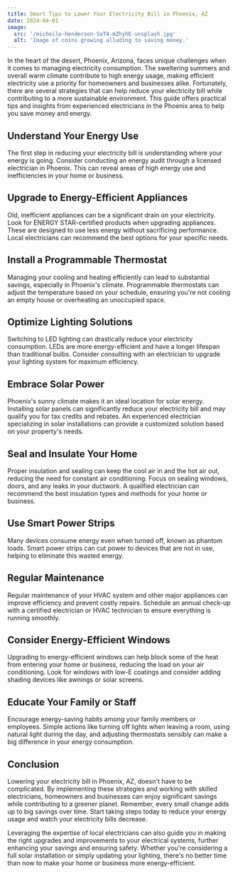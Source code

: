 ```yaml
---
title: Smart Tips to Lower Your Electricity Bill in Phoenix, AZ
date: 2024-04-01
image:
  src: '/micheile-henderson-SoT4-mZhyhE-unsplash.jpg'
  alt: 'Image of coins growing alluding to saving money.'
---
```


In the heart of the desert, Phoenix, Arizona, faces unique challenges when it comes to managing electricity consumption. The sweltering summers and overall warm climate contribute to high energy usage, making efficient electricity use a priority for homeowners and businesses alike. Fortunately, there are several strategies that can help reduce your electricity bill while contributing to a more sustainable environment. This guide offers practical tips and insights from experienced electricians in the Phoenix area to help you save money and energy.

## Understand Your Energy Use

The first step in reducing your electricity bill is understanding where your energy is going. Consider conducting an energy audit through a licensed electrician in Phoenix. This can reveal areas of high energy use and inefficiencies in your home or business.

## Upgrade to Energy-Efficient Appliances

Old, inefficient appliances can be a significant drain on your electricity. Look for ENERGY STAR-certified products when upgrading appliances. These are designed to use less energy without sacrificing performance. Local electricians can recommend the best options for your specific needs.

## Install a Programmable Thermostat

Managing your cooling and heating efficiently can lead to substantial savings, especially in Phoenix's climate. Programmable thermostats can adjust the temperature based on your schedule, ensuring you're not cooling an empty house or overheating an unoccupied space.

## Optimize Lighting Solutions

Switching to LED lighting can drastically reduce your electricity consumption. LEDs are more energy-efficient and have a longer lifespan than traditional bulbs. Consider consulting with an electrician to upgrade your lighting system for maximum efficiency.

## Embrace Solar Power

Phoenix's sunny climate makes it an ideal location for solar energy. Installing solar panels can significantly reduce your electricity bill and may qualify you for tax credits and rebates. An experienced electrician specializing in solar installations can provide a customized solution based on your property's needs.

## Seal and Insulate Your Home

Proper insulation and sealing can keep the cool air in and the hot air out, reducing the need for constant air conditioning. Focus on sealing windows, doors, and any leaks in your ductwork. A qualified electrician can recommend the best insulation types and methods for your home or business.

## Use Smart Power Strips

Many devices consume energy even when turned off, known as phantom loads. Smart power strips can cut power to devices that are not in use, helping to eliminate this wasted energy.

## Regular Maintenance

Regular maintenance of your HVAC system and other major appliances can improve efficiency and prevent costly repairs. Schedule an annual check-up with a certified electrician or HVAC technician to ensure everything is running smoothly.

## Consider Energy-Efficient Windows

Upgrading to energy-efficient windows can help block some of the heat from entering your home or business, reducing the load on your air conditioning. Look for windows with low-E coatings and consider adding shading devices like awnings or solar screens.

## Educate Your Family or Staff

Encourage energy-saving habits among your family members or employees. Simple actions like turning off lights when leaving a room, using natural light during the day, and adjusting thermostats sensibly can make a big difference in your energy consumption.

## Conclusion

Lowering your electricity bill in Phoenix, AZ, doesn't have to be complicated. By implementing these strategies and working with skilled electricians, homeowners and businesses can enjoy significant savings while contributing to a greener planet. Remember, every small change adds up to big savings over time. Start taking steps today to reduce your energy usage and watch your electricity bills decrease.

Leveraging the expertise of local electricians can also guide you in making the right upgrades and improvements to your electrical systems, further enhancing your savings and ensuring safety. Whether you're considering a full solar installation or simply updating your lighting, there's no better time than now to make your home or business more energy-efficient.
